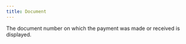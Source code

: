 ```yaml
---
title: Document
---
```



The document number on which the payment was made or received is displayed.
